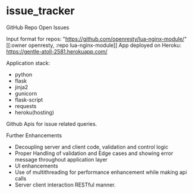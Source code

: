 # issue_tracker
GitHub Repo Open Issues

Input format for repos: "https://github.com/openresty/lua-nginx-module/" [[:owner openresty, :repo lua-nginx-module]]
App deployed on Heroku:
https://gentle-atoll-2581.herokuapp.com/

Application stack:
- python
- flask
- jinja2
- gunicorn
- flask-script
- requests
- heroku(hosting)

Github Apis for issue related queries.

Further Enhancements
- Decoupling server and client code, validation and control logic
- Proper Handling of validation and Edge cases and showing error message throughout application layer
- UI enhancements
- Use of multithreading for performance enhancement while making api calls
- Server client interaction RESTful manner.
